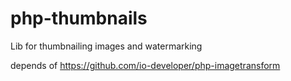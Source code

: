 # php-thumbnails
Lib for thumbnailing images and watermarking


depends of https://github.com/io-developer/php-imagetransform